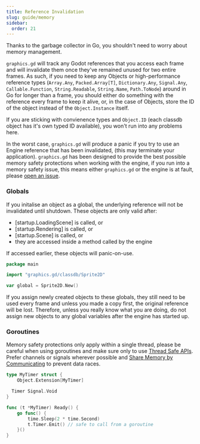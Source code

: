 ```yaml
---
title: Reference Invalidation
slug: guide/memory
sidebar:
  order: 21
---
```


Thanks to the garbage collector in Go, you shouldn't need to worry about memory management.

`graphics.gd` will track any Godot references that you access each frame and will invalidate them once
they've remained unused for two entire frames. As such, if you need to keep any Objects
or high-performance reference types (`Array.Any`, `Packed.Array[T]`, `Dictionary.Any`, `Signal.Any`,
`Callable.Function`, `String.Readable`, `String.Name`, `Path.ToNode`) around in Go for longer than a frame, you should either do something with the
reference every frame to keep it alive, or, in the case of Objects, store the ID of the object
instead of the `Object.Instance` itself.

If you are sticking with convienence types and `Object.ID` (each classdb object has it's own typed ID available), you won't run into any problems here.

In the worst case, `graphics.gd` will produce a panic if you try to use an Engine reference
that has been invalidated, (this may terminate your application). `graphics.gd` has been designed
to provide the best possible memory safety protections when working with the engine, if you run into
a memory safety issue, this means either `graphics.gd` or the engine is at fault, please [open an issue](https://github.com/quaadgras/graphics.gd/issues/new/choose).

### Globals
If you initalise an object as a global, the underlying reference will not be invalidated until shutdown. These objects
are only valid after:

  * [startup.LoadingScene] is called, or
  * [startup.Rendering] is called, or
  * [startup.Scene] is called, or
  * they are accessed inside a method called by the engine

If accessed earlier, these objects will panic-on-use.

```go
package main

import "graphics.gd/classdb/Sprite2D"

var global = Sprite2D.New()
```

If you assign newly created objects to these globals, they still need to be used every frame and unless you made a copy first,
the original reference will be lost. Therefore, unless you really know what you are doing, do not assign new objects to any
global variables after the engine has started up.

### Goroutines

Memory safety protections only apply within a single thread, please be careful when using goroutines and make sure only to use
[Thread Safe APIs](https://docs.godotengine.org/en/latest/tutorials/performance/thread_safe_apis.html).
Prefer channels or signals wherever possible and [Share Memory by Communicating](https://go.dev/blog/codelab-share)
to prevent data races.

```go
type MyTimer struct {
	Object.Extension[MyTimer]

  Timer Signal.Void
}

func (t *MyTimer) Ready() {
	go func() {
		time.Sleep(2 * time.Second)
		t.Timer.Emit() // safe to call from a goroutine
	}()
}

```
